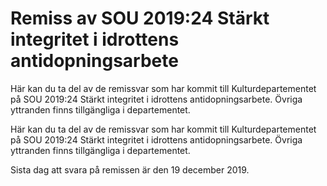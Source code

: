 # Remiss av SOU 2019:24 Stärkt integritet i idrottens antidopningsarbete

Här kan du ta del av de remissvar som har kommit till Kulturdepartementet på SOU 2019:24 Stärkt integritet i idrottens antidopningsarbete. Övriga yttranden finns tillgängliga i departementet.

Här kan du ta del av de remissvar som har kommit till Kulturdepartementet på SOU 2019:24 Stärkt integritet i idrottens antidopningsarbete. Övriga yttranden finns tillgängliga i departementet.

Sista dag att svara på remissen är den 19 december 2019.

